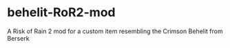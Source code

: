 # behelit-RoR2-mod
A Risk of Rain 2 mod for a custom item resembling the Crimson Behelit from Berserk
